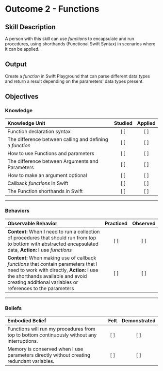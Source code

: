 # Outcome 2 - Functions
## Skill Description

A person with this skill can use *functions* to encapsulate and run procedures, using shorthands (Functional Swift Syntax) in scenarios where it can be applied.


## Output

Create a *function* in Swift Playground that can parse different data types and return a result depending on the parameters' data types present. 

## Objectives

### Knowledge

| Knowledge Unit   |      Studied      | Applied |
|:-------------|:------------------:|:--------:|
| Function declaration syntax | [ ] | [ ] |
| The difference between calling and defining a *function* | [ ] | [ ] |
| How to use Functions and parameters | [ ] | [ ] |
| The difference between Arguments and Parameters | [ ] | [ ] |
| How to make an argument optional | [ ] | [ ] |
| Callback *functions* in Swift | [ ] | [ ] |
| The Function shorthands in Swift | [ ] | [ ] |

----------
### Behaviors

| Observable Behavior   |      Practiced      | Observed |
|:-------------|:------------------:|:--------:|
| **Context:** When I need to run a collection of procedures that should run from top to bottom with abstracted encapsulated data, **Action:** I use *functions* | [ ] | [ ] |
| **Context:** When making use of callback *functions* that contain parameters that I need to work with directly, **Action:** I use the shorthands available and avoid creating additional variables or references to the parameters | [ ] | [ ] |

----------

### Beliefs

| Embodied Belief   |      Felt      | Demonstrated |
|:-------------|:------------------:|:--------:|
| Functions will run my procedures from top to bottom continuously without any interruptions. | [ ] | [ ] |
| Memory is conserved when I use parameters directly without creating redundant variables. | [ ] | [ ] |
